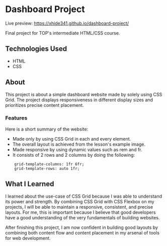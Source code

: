 # Dashboard Project

Live preview: https://xhide341.github.io/dashboard-project/

Final project for TOP's intermediate HTML/CSS course. 

## Technologies Used

- HTML
- CSS

## About

This project is about a simple dashboard website made by solely using CSS Grid. The project displays responsiveness in different display sizes and prioritizes precise content placement.

### Features

Here is a short summary of the website:

- Made only by using CSS Grid in each and every element.
- The overall layout is achieved from the lesson's example image.
- Made responsive by using dynamic values such as rem and fr.
- It consists of 2 rows and 2 columns by doing the following:

```
    grid-template-columns: 1fr 6fr;
    grid-template-rows: auto 1fr;
```

## What I Learned

I learned about the use-case of CSS Grid because I was able to understand its power and strength. By combining CSS Grid with CSS Flexbox on my projects, I will be able to maintain a responsive, consistent, and precise layouts. For me, this is important because I believe that good developers have a good understanding of the very fundamentals of building websites.

After finishing this project, I am now confident in building good layouts by combining both content flow and content placement in my arsenal of tools for web development.